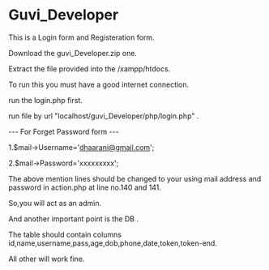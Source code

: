 # Guvi_Developer

This is a Login form and Registeration form.

Download the guvi_Developer.zip one.

Extract the file provided into the /xampp/htdocs.

To run this you must have a good internet connection.

run the login.php first.

run file by url "localhost/guvi_Developer/php/login.php" . 

--- For Forget Password form ---

  1.$mail->Username='dhaarani@gmail.com';
  
  2.$mail->Password='xxxxxxxxx';
  
  The above mention lines should be changed to your using mail address and password in action.php at line no.140 and 141.
  
  So,you will act as an admin.
  
  And another important point is the DB .
  
  The table should contain columns id,name,username,pass,age,dob,phone,date,token,token-end. 
  
  All other will work fine.
